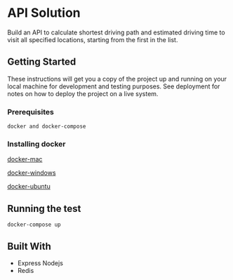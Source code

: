 # API Solution

Build an API to calculate shortest driving path and estimated driving time to visit all specified locations, starting from the first in the list.

## Getting Started

These instructions will get you a copy of the project up and running on your local machine for development and testing purposes. See deployment for notes on how to deploy the project on a live system.

### Prerequisites

```
docker and docker-compose
```

### Installing docker

[docker-mac](https://www.docker.com/docker-mac)

[docker-windows](https://www.docker.com/docker-windows)

[docker-ubuntu](https://www.docker.com/docker-ubuntu)


## Running the test

```
docker-compose up
```

## Built With
* Express Nodejs
* Redis 

